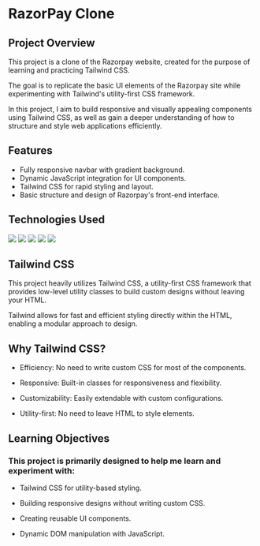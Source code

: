 # RazorPay Clone

## Project Overview

This project is a clone of the Razorpay website, created for the purpose of learning and practicing Tailwind CSS.

The goal is to replicate the basic UI elements of the Razorpay site while experimenting with Tailwind's utility-first CSS framework.

In this project, I aim to build responsive and visually appealing components using Tailwind CSS, as well as gain a deeper understanding of how to structure and style web applications efficiently.

## Features

- Fully responsive navbar with gradient background.
- Dynamic JavaScript integration for UI components.
- Tailwind CSS for rapid styling and layout.
- Basic structure and design of Razorpay's front-end interface.

## Technologies Used

<img src="https://img.shields.io/badge/html5%20-%23E34F26.svg?&style=for-the-badge&logo=html5&logoColor=white"/>  

<img src="https://img.shields.io/badge/tailwindcss%20-%2338B2AC.svg?&style=for-the-badge&logo=tailwind-css&logoColor=white"/>

<img src="https://img.shields.io/badge/javascript%20-%23323330.svg?&style=for-the-badge&logo=javascript&logoColor=%23F7DF1E"/>

<img src="https://img.shields.io/badge/github%20-%23121011.svg?&style=for-the-badge&logo=github&logoColor=white"/>

<img src="https://img.shields.io/badge/vite-%23646CFF.svg?&style=for-the-badge&logo=vite&logoColor=white"/>


## Tailwind CSS

This project heavily utilizes Tailwind CSS, a utility-first CSS framework that provides low-level utility classes to build custom designs without leaving your HTML.

Tailwind allows for fast and efficient styling directly within the HTML, enabling a modular approach to design.

## Why Tailwind CSS?

- Efficiency: No need to write custom CSS for most of the components.

- Responsive: Built-in classes for responsiveness and flexibility.

- Customizability: Easily extendable with custom configurations.

- Utility-first: No need to leave HTML to style elements.

## Learning Objectives

### This project is primarily designed to help me learn and experiment with:

- Tailwind CSS for utility-based styling.

- Building responsive designs without writing custom CSS.

- Creating reusable UI components.

- Dynamic DOM manipulation with JavaScript.

